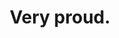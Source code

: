 ---
title: Very proud.
weight: 2
links:
summary: |-
  
  Ma! I got a thing going here. You got lint on your fuzz. Ow! That's me! Wave to us! We'll be in row 118,000. Bye! Barry, I told you, stop flying in the house! Hey, Adam. Hey, Barry. Is that fuzz gel? A little. Special day, graduation. Never thought I'd make it. Three days grade school, three days high school...

  Those were awkward.Three days college. I'm glad I took a day and hitchhiked around the hive. You did come back different. Hi, Barry! Artie, growing a mustache? Looks good. Hear about Frankie? You going to the funeral? No, I'm not going to his funeral. Everybody knows, sting someone, you die.

  Don't waste it on a squirrel. Such a hothead.
image:
  preview_only: true
tags:
- Problem
share: false
profile: false
comments: false
reading_time: false
---